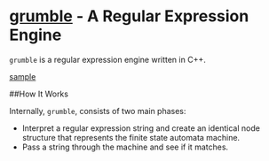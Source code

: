 [grumble]() - A Regular Expression Engine
=======

```grumble``` is a regular expression engine written in C++.

[sample]("finitemachine.png")

##How It Works

Internally, ```grumble```, consists of two main phases:

- Interpret a regular expression string and create an identical node structure that represents the finite state automata machine.
- Pass a string through the machine and see if it matches.
